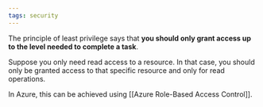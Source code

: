 ```yaml
---
tags: security
---
```

The principle of least privilege says that **you should only grant access up to the level needed to complete a task**.

Suppose you only need read access to a resource. In that case, you should only be granted access to that specific resource and only for read operations.

In Azure, this can be achieved using [[Azure Role-Based Access Control]].
